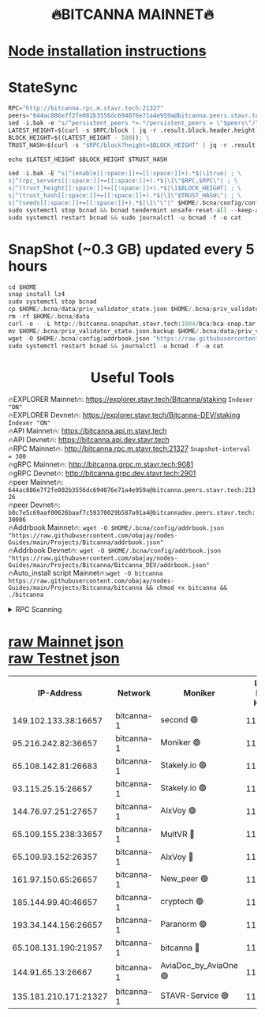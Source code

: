 <h1 align="center"> 🔥BITCANNA MAINNET🔥</h1>


[Node installation instructions](https://github.com/obajay/nodes-Guides/tree/main/Projects/Bitcanna)
=

# StateSync
```python
RPC="http://bitcanna.rpc.m.stavr.tech:21327"
peers="644ac886e7f2fe082b3556dc694076e71a4e959a@bitcanna.peers.stavr.tech:21326"
sed -i.bak -e "s/^persistent_peers *=.*/persistent_peers = \"$peers\"/" $HOME/.bcna/config/config.toml
LATEST_HEIGHT=$(curl -s $RPC/block | jq -r .result.block.header.height); \
BLOCK_HEIGHT=$((LATEST_HEIGHT - 500)); \
TRUST_HASH=$(curl -s "$RPC/block?height=$BLOCK_HEIGHT" | jq -r .result.block_id.hash)

echo $LATEST_HEIGHT $BLOCK_HEIGHT $TRUST_HASH

sed -i.bak -E "s|^(enable[[:space:]]+=[[:space:]]+).*$|\1true| ; \
s|^(rpc_servers[[:space:]]+=[[:space:]]+).*$|\1\"$RPC,$RPC\"| ; \
s|^(trust_height[[:space:]]+=[[:space:]]+).*$|\1$BLOCK_HEIGHT| ; \
s|^(trust_hash[[:space:]]+=[[:space:]]+).*$|\1\"$TRUST_HASH\"| ; \
s|^(seeds[[:space:]]+=[[:space:]]+).*$|\1\"\"|" $HOME/.bcna/config/config.toml
sudo systemctl stop bcnad && bcnad tendermint unsafe-reset-all --keep-addr-book
sudo systemctl restart bcnad && sudo journalctl -u bcnad -f -o cat
```
# SnapShot (~0.3 GB) updated every 5 hours
```python
cd $HOME
snap install lz4
sudo systemctl stop bcnad
cp $HOME/.bcna/data/priv_validator_state.json $HOME/.bcna/priv_validator_state.json.backup
rm -rf $HOME/.bcna/data
curl -o - -L http://bitcanna.snapshot.stavr.tech:1004/bca/bca-snap.tar.lz4 | lz4 -c -d - | tar -x -C $HOME/.bcna --strip-components 2
mv $HOME/.bcna/priv_validator_state.json.backup $HOME/.bcna/data/priv_validator_state.json
wget -O $HOME/.bcna/config/addrbook.json "https://raw.githubusercontent.com/obajay/nodes-Guides/main/Projects/Bitcanna/addrbook.json"
sudo systemctl restart bcnad && journalctl -u bcnad -f -o cat
```

 <h1 align="center"> Useful Tools</h1>

🔥EXPLORER Mainnet🔥:    https://explorer.stavr.tech/Bitcanna/staking          `Indexer "ON"` \
🔥EXPLORER Devnet🔥:     https://explorer.stavr.tech/Bitcanna-DEV/staking     `Indexer "ON"` \
🔥API Mainnet🔥:         https://bitcanna.api.m.stavr.tech \
🔥API Devnet🔥:          https://bitcanna.api.dev.stavr.tech \
🔥RPC Mainnet🔥:         http://bitcanna.rpc.m.stavr.tech:21327         `Snapshot-interval = 300` \
🔥gRPC Mainnet🔥:        http://bitcanna.grpc.m.stavr.tech:9081 \
🔥gRPC Devnet🔥:         http://bitcanna.grpc.dev.stavr.tech:2901 \
🔥peer Mainnet🔥:        `644ac886e7f2fe082b3556dc694076e71a4e959a@bitcanna.peers.stavr.tech:21326` \
🔥peer Devnet🔥:         `b0c7e5c69aaf00626baaf7c59370029b587a91a4@bitcannadev.peers.stavr.tech:30006` \
🔥Addrbook Mainnet🔥:    ```wget -O $HOME/.bcna/config/addrbook.json "https://raw.githubusercontent.com/obajay/nodes-Guides/main/Projects/Bitcanna/addrbook.json"``` \
🔥Addrbook Devnet🔥:    ```wget -O $HOME/.bcna/config/addrbook.json "https://raw.githubusercontent.com/obajay/nodes-Guides/main/Projects/Bitcanna/Bitcanna_DEV/addrbook.json"``` \
🔥Auto_install script Mainnet🔥:```wget -O bitcanna https://raw.githubusercontent.com/obajay/nodes-Guides/main/Projects/Bitcanna/bitcanna && chmod +x bitcanna && ./bitcanna```



<details>
<summary>RPC Scanning</summary>

<h2 align="center"> We scan nodes in real time every 4 hours. And we provide the final result of RPC endpoints.
We cannot influence the operation of these nodes in any way. </h2>


```python
If Voting Power is higher than 0 --> then the Node is a validator of the network and may be subject to attack and be a potential threat to the chain.
```
```python
We marked such validators with a red symbol
```

</details>

[raw Mainnet json](https://rpc-check.bcam.stavr.tech/bcam/rpc-bcam-result.json) \
[raw Testnet json](https://github.com/obajay/StateSync-snapshots/tree/main/Projects/Bitcanna/Rpc-Check-Testnet)
=



<table><tr><th>IP-Address</th><th>Network</th><th>Moniker</th><th>Latest Block Height</th><th>Earliest Block Height</th><th>Catching Up</th><th>Tx Index</th><th>Voting Power</th><th>Scan Time</th></tr><tr><td>149.102.133.38:16657</td><td>bitcanna-1</td><td>second 🟢</td><td>11827201</td><td>1</td><td>False</td><td>on</td><td>0</td><td>2023-12-25T03:46:59.368117073UTC</td></tr><tr><td>95.216.242.82:36657</td><td>bitcanna-1</td><td>Moniker 🟢</td><td>11827192</td><td>5776907</td><td>False</td><td>on</td><td>0</td><td>2023-12-25T03:46:05.061167386UTC</td></tr><tr><td>65.108.142.81:26683</td><td>bitcanna-1</td><td>Stakely.io 🟢</td><td>11827196</td><td>6152001</td><td>False</td><td>on</td><td>0</td><td>2023-12-25T03:46:28.582336885UTC</td></tr><tr><td>93.115.25.15:26657</td><td>bitcanna-1</td><td>Stakely.io 🟢</td><td>11827195</td><td>6520001</td><td>False</td><td>on</td><td>0</td><td>2023-12-25T03:46:21.996606596UTC</td></tr><tr><td>144.76.97.251:27657</td><td>bitcanna-1</td><td>AlxVoy 🟢</td><td>11827200</td><td>8805201</td><td>False</td><td>on</td><td>0</td><td>2023-12-25T03:46:49.629759024UTC</td></tr><tr><td>65.109.155.238:33657</td><td>bitcanna-1</td><td>MultVR 🔴</td><td>11827197</td><td>9933415</td><td>False</td><td>on</td><td>350318</td><td>2023-12-25T03:46:33.512747246UTC</td></tr><tr><td>65.109.93.152:26357</td><td>bitcanna-1</td><td>AlxVoy 🔴</td><td>11827201</td><td>10824001</td><td>False</td><td>on</td><td>1391603</td><td>2023-12-25T03:46:59.938819234UTC</td></tr><tr><td>161.97.150.65:26657</td><td>bitcanna-1</td><td>New_peer 🟢</td><td>11827196</td><td>11334001</td><td>False</td><td>on</td><td>0</td><td>2023-12-25T03:46:28.974883059UTC</td></tr><tr><td>185.144.99.40:46657</td><td>bitcanna-1</td><td>cryptech 🟢</td><td>11827191</td><td>11528001</td><td>False</td><td>on</td><td>0</td><td>2023-12-25T03:46:02.634335430UTC</td></tr><tr><td>193.34.144.156:26657</td><td>bitcanna-1</td><td>Paranorm 🟢</td><td>11827197</td><td>11645501</td><td>False</td><td>on</td><td>0</td><td>2023-12-25T03:46:38.316316628UTC</td></tr><tr><td>65.108.131.190:21957</td><td>bitcanna-1</td><td>bitcanna 🔴</td><td>11827198</td><td>11727197</td><td>False</td><td>on</td><td>408588</td><td>2023-12-25T03:46:37.976659458UTC</td></tr><tr><td>144.91.65.13:26667</td><td>bitcanna-1</td><td>AviaDoc_by_AviaOne 🟢</td><td>11827198</td><td>11824201</td><td>False</td><td>on</td><td>0</td><td>2023-12-25T03:46:44.871834351UTC</td></tr><tr><td>135.181.210.171:21327</td><td>bitcanna-1</td><td>STAVR-Service 🟢</td><td>11827200</td><td>11825101</td><td>False</td><td>on</td><td>0</td><td>2023-12-25T03:46:49.310979129UTC</td></tr></table>
